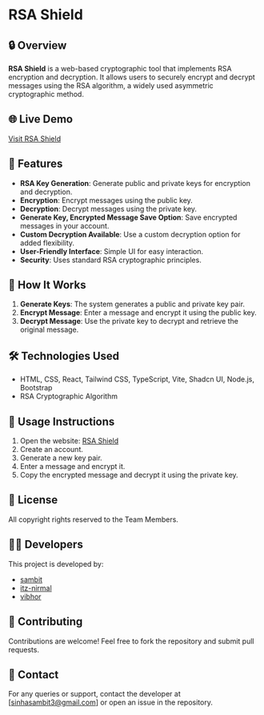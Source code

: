 # RSA Shield

## 🔒 Overview
**RSA Shield** is a web-based cryptographic tool that implements RSA encryption and decryption. It allows users to securely encrypt and decrypt messages using the RSA algorithm, a widely used asymmetric cryptographic method.

## 🌐 Live Demo
[Visit RSA Shield](https://github.com/Sambitsinha05/RSA-cryptography-main.git)

## 🚀 Features
- **RSA Key Generation**: Generate public and private keys for encryption and decryption.
- **Encryption**: Encrypt messages using the public key.
- **Decryption**: Decrypt messages using the private key.
- **Generate Key, Encrypted Message Save Option**: Save encrypted messages in your account.
- **Custom Decryption Available**: Use a custom decryption option for added flexibility.
- **User-Friendly Interface**: Simple UI for easy interaction.
- **Security**: Uses standard RSA cryptographic principles.

## 📜 How It Works
1. **Generate Keys**: The system generates a public and private key pair.
2. **Encrypt Message**: Enter a message and encrypt it using the public key.
3. **Decrypt Message**: Use the private key to decrypt and retrieve the original message.

## 🛠️ Technologies Used
- HTML, CSS, React, Tailwind CSS, TypeScript, Vite, Shadcn UI, Node.js, Bootstrap
- RSA Cryptographic Algorithm

## 📌 Usage Instructions
1. Open the website: [RSA Shield](https://github.com/Sambitsinha05/RSA-cryptography-main.git)
2. Create an account.
3. Generate a new key pair.
4. Enter a message and encrypt it.
5. Copy the encrypted message and decrypt it using the private key.

## 📄 License
All copyright rights reserved to the Team Members.

## 👨‍💻 Developers
This project is developed by:
- [sambit](https://github.com/Sambitsinha05) 
- [itz-nirmal](https://github.com/itz-nirmal/) 
- [vibhor](https://github.com/Vibhor-s24) 


## 🤝 Contributing
Contributions are welcome! Feel free to fork the repository and submit pull requests.

## 📧 Contact
For any queries or support, contact the developer at [sinhasambit3@gmail.com] or open an issue in the repository.
